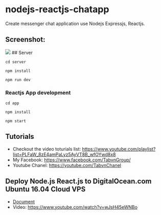 # nodejs-reactjs-chatapp

Create messenger chat application use Nodejs Expressjs, Reactjs.

## Screenshot:

<img src="https://lh3.googleusercontent.com/bk7OOm_rDDP8TgKK3KYj5lEVBc4FptkWBlGce6_pRjBj2TMTSQD6jgTdxyU0vqI30AaacSntUuhzkiltph_jMJYI4bUrjN3AVcoyDp-HC0aR-iXZ_zoLhR9cfeI9gdifcnPp8TlRpQ=w2548-h1318-no" />
## Server

``` 
cd server 
```
```
npm install
```

```
npm run dev
```
### Reactjs App development

```
cd app
```

```
npm install
```

```
npm start
```

## Tutorials
* Checkout the video toturials list: https://www.youtube.com/playlist?list=PLFaW_8zE4amPaLyz5AyVT8B_wfOYwd8x8
* My Facebook: https://www.facebook.com/TabvnGroup/
* Youtube Chanel: https://youtube.com/TabvnChanel


## Deploy Node.js React.js to DigitalOcean.com Ubuntu 16.04 Cloud VPS 

* <a href="https://github.com/tabvn/nodejs-reactjs-chatapp/blob/master/deployment-to-digitalocean-hosting.md">Document</a>
* Video: https://www.youtube.com/watch?v=wJsH45eWNBo

